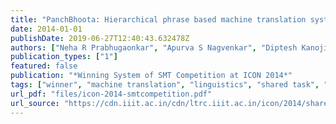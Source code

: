 ```yaml
---
title: "PanchBhoota: Hierarchical phrase based machine translation systems for five Indian languages"
date: 2014-01-01
publishDate: 2019-06-27T12:40:43.632478Z
authors: ["Neha R Prabhugaonkar", "Apurva S Nagvenkar", "Diptesh Kanojia", "Jyoti D. Pawar", "Pushpak Bhattacharyya", "Manish Shrivastava"]
publication_types: ["1"]
featured: false
publication: "*Winning System of SMT Competition at ICON 2014*"
tags: ["winner", "machine translation", "linguistics", "shared task", "competition"]
url_pdf: "files/icon-2014-smtcompetition.pdf"
url_source: "https://cdn.iiit.ac.in/cdn/ltrc.iiit.ac.in/icon/2014/sharedtask_results_accepted_papers.pdf"
---
```


